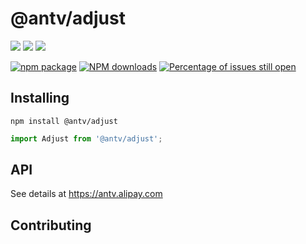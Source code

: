 # @antv/adjust

[![](https://img.shields.io/travis/antvis/adjust.svg)](https://travis-ci.org/antvis/adjust)
![](https://img.shields.io/badge/language-javascript-red.svg)
![](https://img.shields.io/badge/license-MIT-000000.svg)

[![npm package](https://img.shields.io/npm/v/@antv/adjust.svg)](https://www.npmjs.com/package/@antv/adjust)
[![NPM downloads](http://img.shields.io/npm/dm/@antv/adjust.svg)](https://npmjs.org/package/@antv/adjust)
[![Percentage of issues still open](http://isitmaintained.com/badge/open/antvis/adjust.svg)](http://isitmaintained.com/project/antvis/adjust "Percentage of issues still open")



## Installing

`npm install @antv/adjust`

```js
import Adjust from '@antv/adjust';

```

## API

See details at https://antv.alipay.com

## Contributing
